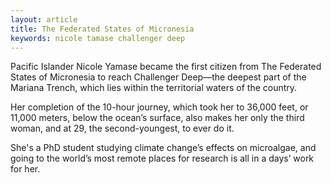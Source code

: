 ```yaml
---
layout: article
title: The Federated States of Micronesia
keywords: nicole tamase challenger deep
---
```


Pacific Islander Nicole Yamase became the first citizen from The Federated States of Micronesia to reach Challenger Deep––the deepest part of the Mariana Trench, which lies within the territorial waters of the country.

Her completion of the 10-hour journey, which took her to 36,000 feet, or 11,000 meters, below the ocean’s surface, also makes her only the third woman, and at 29, the second-youngest, to ever do it.

She's a PhD student studying climate change’s effects on microalgae, and going to the world’s most remote places for research is all in a days’ work for her.
